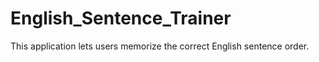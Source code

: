 # English_Sentence_Trainer
This application lets users memorize the correct English sentence order.
